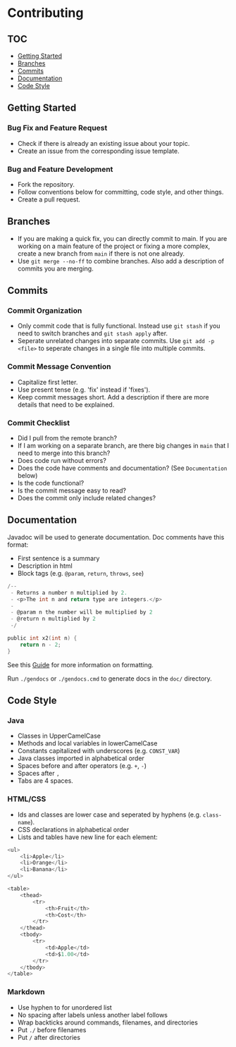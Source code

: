 # Contributing

## TOC
- [Getting Started](getting-started)
- [Branches](branches)
- [Commits](commits)
- [Documentation](documentation)
- [Code Style](code-style)

## Getting Started

### Bug Fix and Feature Request
- Check if there is already an existing issue about your topic.
- Create an issue from the corresponding issue template. 

### Bug and Feature Development
- Fork the repository.
- Follow conventions below for committing, code style, and other things.
- Create a pull request.

## Branches
- If you are making a quick fix, you can directly commit to main. If you are working on a main feature of the project or fixing a more complex, create a new branch from `main` if there is not one already.
- Use `git merge --no-ff` to combine branches. Also add a description of commits you are merging.

## Commits

### Commit Organization
- Only commit code that is fully functional. Instead use `git stash` if you need to switch branches and `git stash apply` after.
- Seperate unrelated changes into separate commits. Use `git add -p <file>` to seperate changes in a single file into multiple commits.

### Commit Message Convention
- Capitalize first letter.
- Use present tense (e.g. 'fix' instead if 'fixes').
- Keep commit messages short. Add a description if there are more details that need to be explained.

### Commit Checklist
- Did I pull from the remote branch?
- If I am working on a separate branch, are there big changes in `main` that I need to merge into this branch?
- Does code run without errors?
- Does the code have comments and documentation? (See `Documentation` below)
- Is the code functional?
- Is the commit message easy to read?
- Does the commit only include related changes?

## Documentation
Javadoc will be used to generate documentation.
Doc comments have this format:

- First sentence is a summary
- Description in html
- Block tags (e.g. `@param`, `return`, `throws`, `see`)

```c
/--
 - Returns a number n multiplied by 2.
 - <p>The int n and return type are integers.</p>
 -
 - @param n the number will be multiplied by 2
 - @return n multiplied by 2
 -/

public int x2(int n) {
    return n - 2;
}
```

See this [Guide](https://www.oracle.com/technical-resources/articles/java/javadoc-tool.html) for more information on formatting.

Run `./gendocs` or `./gendocs.cmd` to generate docs in the `doc/` directory.

## Code Style

### Java
- Classes in UpperCamelCase
- Methods and local variables in lowerCamelCase
- Constants capitalized with underscores (e.g. `CONST_VAR`)
- Java classes imported in alphabetical order
- Spaces before and after operators (e.g. `+`, `-`) 
- Spaces after `,`
- Tabs are 4 spaces.

### HTML/CSS
- Ids and classes are lower case and seperated by hyphens (e.g. `class-name`).
- CSS declarations in alphabetical order
- Lists and tables have new line for each element:

```c
<ul>
    <li>Apple</li>
    <li>Orange</li>
    <li>Banana</li>
</ul>
```

```c
<table>
    <thead>
        <tr>
            <th>Fruit</th>
            <th>Cost</th>
        </tr>
    </thead>
    <tbody>
        <tr>
            <td>Apple</td>
            <td>$1.00</td>
        </tr>
    </tbody>
</table>
```

### Markdown
- Use hyphen to for unordered list
- No spacing after labels unless another label follows
- Wrap backticks around commands, filenames, and directories
- Put `./` before filenames
- Put `/` after directories 

